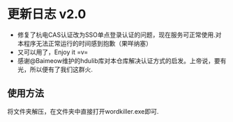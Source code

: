 # 更新日志 v2.0

- 修复了杭电CAS认证改为SSO单点登录认证的问题，现在服务可正常使用.对本程序无法正常运行的时间感到抱歉（果咩纳塞）
- 又可以用了，Enjoy it =v=
- 感谢@Baimeow维护的hdulib库对本仓库解决认证方式的启发。上帝说，要有光，所以便有了我们这群火.

## 使用方法

将文件夹解压，在文件夹中直接打开wordkiller.exe即可.

